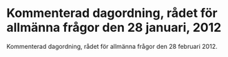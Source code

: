 # Kommenterad dagordning, rådet för allmänna frågor den 28 januari, 2012

Kommenterad dagordning, rådet för allmänna frågor den 28 februari 2012.
